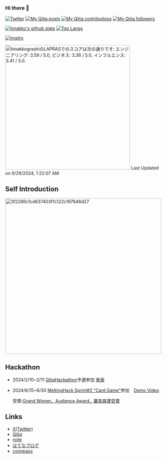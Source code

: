 ### Hi there 👋
[![Twitter](https://img.shields.io/twitter/follow/the_hinakkograshi?style=social)](https://twitter.com/the_hinakkograshi "Twitter")
[![My Qiita posts](https://qiita-badge.apiapi.app/s/hinakko/posts.svg)](http://qiita.com/hinakko "My Qiita posts")
[![My Qiita contributions](https://qiita-badge.apiapi.app/s/hinakko/contributions.svg)](http://qiita.com/hinakko "My Qiita contributions")
[![My Qiita followers](https://qiita-badge.apiapi.app/s/hinakko/followers.svg)](http://qiita.com/hinakko "My Qiita followers")

[![hinakko's github stats](https://github-readme-stats.vercel.app/api?username=hinakkograshi&show_icons=true)](https://github.com/hinakkograshi "hinakko's github stats")
[![Top Langs](https://github-readme-stats.vercel.app/api/top-langs/?username=hinakkograshi)](https://github.com/hinakkograshi "Top Langs")

[![trophy](https://github-profile-trophy.vercel.app/?username=hinakkograshi)](https://github.com/hinakkograshi "trophy")

<!--START_SECTION:lapras-card-->
<p ><a href="https://lapras.com/public/hinakkograshi" target="_blank" rel="noopener noreferrer"><img alt="hinakkograshiのLAPRASでのスコアは次の通りです: エンジニアリング: 3.59 / 5.0, ビジネス: 3.36 / 5.0, インフルエンス: 3.41 / 5.0." src="https://lapras-card-generator.vercel.app/api/svg?e=3.59&b=3.36&i=3.41&b1=%23020E27&b2=%230E5593&i1=%23030E21&i2=%231688BF&l=ja" width="400" ></a>  
Last Updated on 9/29/2024, 1:22:07 AM</p>
<!--END_SECTION:lapras-card-->

## Self Introduction
[<img width="500" alt="3f2266c1cd637403f1c122c197846d27" src="https://github.com/user-attachments/assets/72ecfb88-5e34-4574-a859-39dac2b1de42">](https://speakerdeck.com/hinakko/zi-ji-shao-jie-suraido)

## Hackathon
- 2024/2/10~2/11 [QiitaHackathon](https://qiita.com/official-campaigns/hackathon/2024-first)予選参加 [発表](https://x.com/chomado/status/1756581966894289317?s=20)
- 2024/6/15~6/30 [MeltingHack Sprint#2 "Card Game"](https://lu.ma/8ejyefqh)参加　[Demo Video](https://www.youtube.com/watch?v=psBKO-Zsgs0)

  受賞:[Grand Winner、Audience Award、審査員賞受賞](https://x.com/hinakkograshi/status/1807729132580794492)　

## Links
- [X(Twitter)](https://twitter.com/hinakkograshi)  
- [Qiita](https://qiita.com/hinakko)  
- [note](https://note.com/hinakkograshi)
- [はてなブログ](https://hinakkograshi.hatenablog.com/)
- [connpass](https://connpass.com/user/hinakko/)
